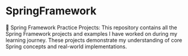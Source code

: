 # SpringFramework
🌱 Spring Framework Practice Projects: This repository contains all the Spring Framework projects and examples I have worked on during my learning journey. These projects demonstrate my understanding of core Spring concepts and real-world implementations.

